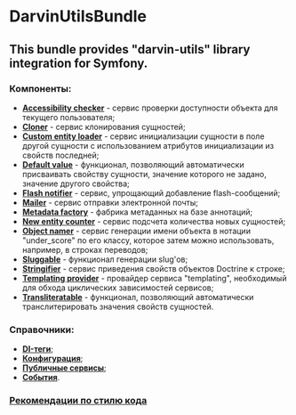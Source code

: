 # DarvinUtilsBundle

## This bundle provides "darvin-utils" library integration for Symfony.

### Компоненты:

- [**Accessibility checker**](Resources/doc/accessibility_checker.md) - сервис проверки доступности объекта для текущего
 пользователя;
- [**Cloner**](Resources/doc/cloner.md) - сервис клонирования сущностей;
- [**Custom entity loader**](Resources/doc/custom_entity_loader.md) - сервис инициализации сущности в поле другой
 сущности с использованием атрибутов инициализации из свойств последней;
- [**Default value**](Resources/doc/default_value.md) - функционал, позволяющий автоматически присваивать свойству
 сущности, значение которого не задано, значение другого свойства;
- [**Flash notifier**](Resources/doc/flash_notifier.md) - сервис, упрощающий добавление flash-сообщений;
- [**Mailer**](Resources/doc/mailer.md) - сервис отправки электронной почты;
- [**Metadata factory**](Resources/doc/metadata_factory.md) - фабрика метаданных на базе аннотаций;
- [**New entity counter**](Resources/doc/new_entity_counter.md) - сервис подсчета количества новых сущностей;
- [**Object namer**](Resources/doc/object_namer.md) - сервис генерации имени объекта в нотации "under_score" по его
 классу, которое затем можно использовать, например, в строках переводов;
- [**Sluggable**](Resources/doc/sluggable.md) - функционал генерации slug'ов;
- [**Stringifier**](Resources/doc/stringifier.md) - сервис приведения свойств объектов Doctrine к строке;
- [**Templating provider**](Resources/doc/templating_provider.md) - провайдер сервиса "templating", необходимый для
 обхода циклических зависимостей сервисов;
- [**Transliteratable**](Resources/doc/transliteratable.md) - функционал, позволяющий автоматически транслитерировать
 значения свойств сущностей.

### Справочники:

- [**DI-теги**](Resources/doc/reference/di_tags.md);
- [**Конфигурация**](Resources/doc/reference/configuration.md);
- [**Публичные сервисы**](Resources/doc/reference/services.md);
- [**События**](Resources/doc/reference/events.md).

### [Рекомендации по стилю кода](Resources/doc/coding_standards.md)
